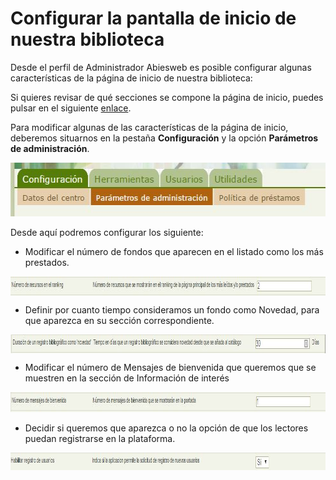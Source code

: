 
# Configurar la pantalla de inicio de nuestra biblioteca

Desde el perfil de Administrador Abiesweb es posible configurar algunas características de la página de inicio de nuestra biblioteca:

Si quieres revisar de qué secciones se compone la página de inicio, puedes pulsar en el siguiente [enlace](descripcin_de_la_pantalla_de_inicio.html).

Para modificar algunas de las características de la página de inicio, deberemos situarnos en la pestaña **Configuración** y la opción **Parámetros de administración**.

<img src="img/ParametrosAdministracion.JPG" width="553" height="86" />

Desde aquí podremos configurar los siguiente:

- Modificar el número de fondos que aparecen en el listado como los más prestados.

<img src="img/ranking.JPG" width="986" height="31" style="display: block; margin-left: auto; margin-right: auto;" />

- Definir por cuanto tiempo consideramos un fondo como Novedad, para que aparezca en su sección correspondiente.

<img src="img/diasNovedad.JPG" width="997" height="30" style="display: block; margin-left: auto; margin-right: auto;" />

- Modificar el número de Mensajes de bienvenida que queremos que se muestren en la sección de Información de interés

<img src="img/numMensajesBienvenida.JPG" width="991" height="32" />

- Decidir si queremos que aparezca o no la opción de que los lectores puedan registrarse en la plataforma.

<img src="img/HabilitarRegistro.JPG" width="989" height="28" />



